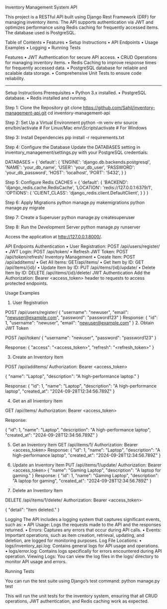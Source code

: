 Inventory Management System API

This project is a RESTful API built using Django Rest Framework (DRF) for managing inventory items. The API supports authentication via JWT and optimizes performance using Redis caching for frequently accessed items. The database used is PostgreSQL.

Table of Contents
•	Features
•	Setup Instructions
•	API Endpoints
•	Usage Examples
•	Logging
•	Running Tests



Features
•	JWT Authentication for secure API access.
•	CRUD Operations for managing inventory items.
•	Redis Caching to improve response times for frequently accessed data.
•	PostgreSQL database for reliable and scalable data storage.
•	Comprehensive Unit Tests to ensure code reliability.
________________________________________

Setup Instructions
Prerequisites
•	Python 3.x installed.
•	PostgreSQL database.
•	Redis installed and running.



Step 1: Clone the Repository
git clone https://github.com/Sahil/inventory-management-api.git 
cd inventory-management-api

Step 2: Set Up a Virtual Environment
python -m venv 
env source env/bin/activate    # For Linux/Mac 
env\Scripts\activate # For Windows

Step 3: Install Dependencies
pip install -r requirements.txt

Step 4: Configure the Database
Update the DATABASES setting in inventory_management/settings.py with your PostgreSQL credentials:

DATABASES = {
 'default': {
 'ENGINE': 'django.db.backends.postgresql', 
'NAME': 'your_db_name', 
'USER': 'your_db_user', 
'PASSWORD': 'your_db_password',
 'HOST': 'localhost',
 'PORT': '5432', 
} 
}




Step 5: Configure Redis
CACHES = { 
'default': {
 	'BACKEND': 'django_redis.cache.RedisCache', 
'LOCATION': 'redis://127.0.0.1:6379/1', 
'OPTIONS': {
 'CLIENT_CLASS': 'django_redis.client.DefaultClient', 
}
 }
 }

Step 6: Apply Migrations
python manage.py makemigrations 
python manage.py migrate

Step 7: Create a Superuser
python manage.py createsuperuser

Step 8: Run the Development Server
python manage.py runserver

Access the application at http://127.0.0.1:8000/.







API Endpoints
Authentication
•	User Registration: POST /api/users/register/
•	JWT Login: POST /api/token/
•	Refresh JWT Token: POST /api/token/refresh/
Inventory Management
•	Create Item: POST /api/additems/
•	Get All Items: GET/api/items/
•	Get Item by ID: GET /api/items/{id}/
•	Update Item by ID: PUT /api/items/{id}/update/
•	Delete Item by ID: DELETE /api/items/{id}/delete/
JWT Authentication
Add the Authorization: Bearer <access_token> header to requests to access protected endpoints.

Usage Examples
1.	User Registration

POST /api/users/register/ 
{ 
"username": "newuser", 
"email": "newuser@example.com",
 "password": "password123" 
}
	Response:
		{ 
"id": 1,
 "username": "newuser", 
"email": "newuser@example.com" 
}
2.	Obtain JWT Token

POST /api/token/ 
{ 
"username": "newuser", 
"password": "password123" 
}

Response:
{ 
"access": "<access_token>", 
"refresh": "<refresh_token>" 
}

3.	Create an Inventory Item

POST /api/additems/ 
Authorization: Bearer <access_token>

 {
 "name": "Laptop",
 "description": "A high-performance laptop."
 }

Response:
{
 "id": 1, 
"name": "Laptop", 
"description": "A high-performance laptop",
 "created_at": "2024-09-28T12:34:56.789Z" 
}






4.	Get an all Inventory Item

GET /api/items/ 
Authorization: Bearer <access_token>

Response:

{
 "id": 1,
 "name": "Laptop", 
"description": "A high-performance laptop", 
"created_at": "2024-09-28T12:34:56.789Z" 
}

5.	Get an  Inventory Item
GET /api/items/1/
Authorization: Bearer <access_token>
Response:
{
 "id": 1,
 	"name": "Laptop", 
"description": "A high-performance laptop", 
"created_at": "2024-09-28T12:34:56.789Z" 
}

6.	Update an Inventory Item
PUT /api/items/1/update/ 
Authorization: Bearer <access_token> 
{ 
"name": "Gaming Laptop", 
"description": "A laptop for gaming." 
}
Response:
{
 "id": 1,
 "name": "Gaming Laptop",
 	"description": "A laptop for gaming",
 	"created_at": "2024-09-28T12:34:56.789Z" 
}

7.	Delete an Inventory Item

DELETE /api/items/1/delete/ 
Authorization: Bearer <access_token>

{ 
"detail": "Item deleted."
 }


Logging
The API includes a logging system that captures significant events, such as:
•	API Usage: Logs the requests made to the API and the responses returned.
•	Errors: Captures any errors that occur during API calls.
•	Events: Important operations, such as item creation, retrieval, updating, and deletion, are logged for monitoring purposes.
Log File Locations:
•	logs/inventory_api.log: Contains general logs for API usage and operations.
•	logs/error.log: Contains logs specifically for errors encountered during API operation.
Viewing Logs:
You can view the log files in the logs/ directory to monitor API usage and errors.


Running Tests

You can run the test suite using Django’s test command:
python manage.py test

This will run the unit tests for the inventory system, ensuring that all CRUD operations, JWT authentication, and Redis caching work as expected.

